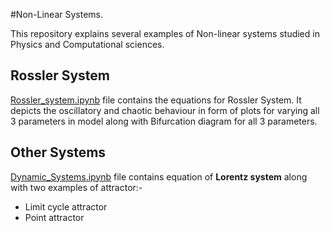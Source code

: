 #Non-Linear Systems.

This repository explains several examples of Non-linear systems studied in Physics and Computational sciences.

## Rossler System

[Rossler_system.ipynb](https://github.com/KrishnaAggarwal2003/Non-Linear-systems/blob/main/Rossler_system.ipynb) file contains the equations for Rossler System. It depicts the oscillatory and chaotic behaviour in form of plots for varying all 3 parameters in model along with Bifurcation diagram for all 3 parameters.

## Other Systems

[Dynamic_Systems.ipynb](https://github.com/KrishnaAggarwal2003/Non-Linear-systems/blob/main/Dynamic_Systems.ipynb) file contains equation of **Lorentz system** along with two examples of attractor:-
* Limit cycle attractor
* Point attractor
